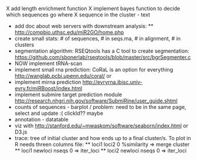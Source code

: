 X add length enrichment function
X implement bayes function to decide which sequences go where
X sequence in the cluster - text
* add doc about web servers with downstream analysis:
** http://compbio.uthsc.edu/miR2GO/home.php
* create small stats: # of sequences, # in seqs.ma, # in alignment, # in clusters
* segmentation algorithm: RSEQtools has a C tool to create segmentation: https://github.com/sbonerlab/rseqtools/blob/master/src/bgrSegmenter.c
* NOW implement tRNA-scan
* implement small rna  prediction: CoRaL is an option for everything http://wanglab.pcbi.upenn.edu/coral/  or
* implement mirna prediction http://evryrna.ibisc.univ-evry.fr/miRBoost/index.html
* implement submire target prediction module http://research.nhgri.nih.gov/software/SubmiRine/user_guide.shtml
* counts of sequences - barplot / problem: need to be in the same page, select and update :( clickId?? maybe
* annotation - datatable
* viz with http://stanford.edu/~mwaskom/software/seaborn/index.html or D3.js
* trace: tree of initial cluster and how ends up to a final cluster/s. To plot in R needs threen columns file: 
** loci1 loci2 0 %similarity => merge cluster
** loci1 newloci nseqs 0 => iter_loci
** loci2 newloci nseqs 0 => iter_loci
